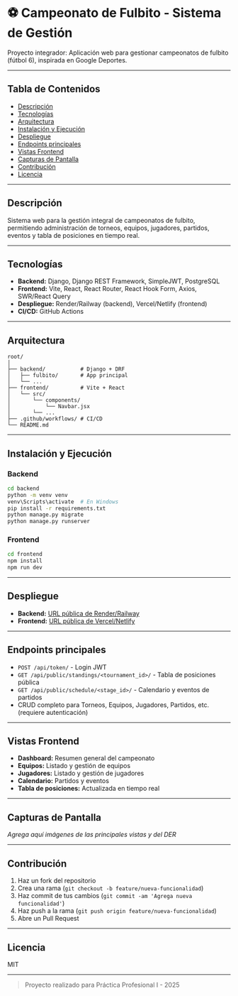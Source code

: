 # ⚽ Campeonato de Fulbito - Sistema de Gestión

Proyecto integrador: Aplicación web para gestionar campeonatos de fulbito (fútbol 6), inspirada en Google Deportes.

---

## Tabla de Contenidos

- [Descripción](#descripción)
- [Tecnologías](#tecnologías)
- [Arquitectura](#arquitectura)
- [Instalación y Ejecución](#instalación-y-ejecución)
- [Despliegue](#despliegue)
- [Endpoints principales](#endpoints-principales)
- [Vistas Frontend](#vistas-frontend)
- [Capturas de Pantalla](#capturas-de-pantalla)
- [Contribución](#contribución)
- [Licencia](#licencia)

---

## Descripción

Sistema web para la gestión integral de campeonatos de fulbito, permitiendo administración de torneos, equipos, jugadores, partidos, eventos y tabla de posiciones en tiempo real.

---

## Tecnologías

- **Backend:** Django, Django REST Framework, SimpleJWT, PostgreSQL
- **Frontend:** Vite, React, React Router, React Hook Form, Axios, SWR/React Query
- **Despliegue:** Render/Railway (backend), Vercel/Netlify (frontend)
- **CI/CD:** GitHub Actions

---

## Arquitectura

```
root/
│
├── backend/           # Django + DRF
│   ├── fulbito/       # App principal
│   └── ...
├── frontend/          # Vite + React
│   └── src/
│       └── components/
│           └── Navbar.jsx
│       └── ...
├── .github/workflows/ # CI/CD
└── README.md
```

---

## Instalación y Ejecución

### Backend

```bash
cd backend
python -m venv venv
venv\Scripts\activate  # En Windows
pip install -r requirements.txt
python manage.py migrate
python manage.py runserver
```

### Frontend

```bash
cd frontend
npm install
npm run dev
```

---

## Despliegue

- **Backend:** [URL pública de Render/Railway](https://backend-ejemplo.onrender.com)
- **Frontend:** [URL pública de Vercel/Netlify](https://frontend-ejemplo.vercel.app)

---

## Endpoints principales

- `POST /api/token/` - Login JWT
- `GET /api/public/standings/<tournament_id>/` - Tabla de posiciones pública
- `GET /api/public/schedule/<stage_id>/` - Calendario y eventos de partidos
- CRUD completo para Torneos, Equipos, Jugadores, Partidos, etc. (requiere autenticación)

---

## Vistas Frontend

- **Dashboard:** Resumen general del campeonato
- **Equipos:** Listado y gestión de equipos
- **Jugadores:** Listado y gestión de jugadores
- **Calendario:** Partidos y eventos
- **Tabla de posiciones:** Actualizada en tiempo real

---

## Capturas de Pantalla

_Agrega aquí imágenes de las principales vistas y del DER_

---

## Contribución

1. Haz un fork del repositorio
2. Crea una rama (`git checkout -b feature/nueva-funcionalidad`)
3. Haz commit de tus cambios (`git commit -am 'Agrega nueva funcionalidad'`)
4. Haz push a la rama (`git push origin feature/nueva-funcionalidad`)
5. Abre un Pull Request

---

## Licencia

MIT

---

> Proyecto realizado para Práctica Profesional I - 2025